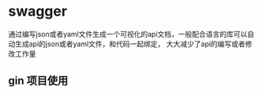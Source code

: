 # swagger

通过编写json或者yaml文件生成一个可视化的api文档，一般配合语言的库可以自动生成api的json或者yaml文件，和代码一起绑定，
大大减少了api的编写或者修改工作量

## gin 项目使用

````


````
